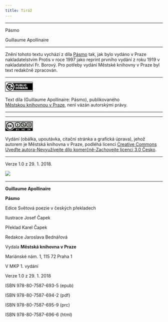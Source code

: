 ```yaml
---
title: Tiráž
---
```


***

Pásmo

Guillaume Apollinaire


***

Znění tohoto textu vychází z díla [Pásmo](https://search.mlp.cz/cz/titul/pasmo/65021/) tak, jak bylo vydáno v Praze nakladatelstvím Protis v roce 1997 jako reprint prvního vydání z roku 1919 v nakladatelství Fr. Borový. Pro potřeby vydání Městské knihovny v Praze byl text redakčně zpracován.

* * *

[![](./resources/image001.jpg)](http://creativecommons.org/publicdomain/mark/1.0/deed.cs)

Text díla (Guillaume Apollinaire: Pásmo), publikovaného [Městskou knihovnou v Praze](https://www.mlp.cz/cz/), není vázán autorskými právy.

* * *

* * *

[![](./resources/image002.jpg)](http://creativecommons.org/licenses/by-nc-sa/3.0/cz/)

Vydání (obálka, upoutávka, citační stránka a grafická úprava), jehož autorem je Městská knihovna v Praze, podléhá licenci [Creative Commons Uveďte autora-Nevyužívejte dílo komerčně-Zachovejte licenci 3.0 Česko](https://creativecommons.org/licenses/by-nc-sa/3.0/cz/).

* * *

Verze 1.0 z 29. 1. 2018.

![](../Images/image003.png)


***

**Guillaume Apollinaire**

**Pásmo**

Edice Světová poezie v českých překladech

Ilustrace Josef Čapek

Překlad Karel Čapek

Redakce Jaroslava Bednářová

Vydala **Městská knihovna v Praze**

Mariánské nám. 1, 115 72 Praha 1

V MKP 1. vydání

Verze 1.0 z 29. 1. 2018

ISBN 978-80-7587-693-5 (epub)

ISBN 978-80-7587-694-2 (pdf)

ISBN 978-80-7587-695-9 (prc)

ISBN 978-80-7587-696-6 (html)
